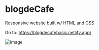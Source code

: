 # blogdeCafe
Responsive website built w/ HTML and CSS

Go to: https://blogdecafebasic.netlify.app/

![image](https://user-images.githubusercontent.com/79431648/132426131-2dbc25b0-1e6e-46d9-9dc1-47918501624f.png)

